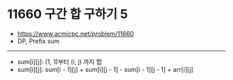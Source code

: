 # 11660 구간 합 구하기 5

- https://www.acmicpc.net/problem/11660
- DP, Prefix sum
---
- sum[i][j]: (1, 1)부터 (i, j) 까지 합
- sum[i][j]: sum[i - 1][j] + sum[i][j - 1] - sum[i - 1][j - 1] + arr[i][j]
